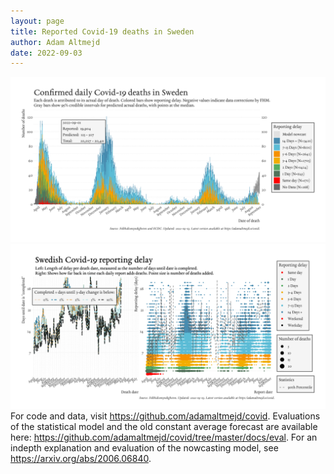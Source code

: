 ```yaml
---
layout: page
title: Reported Covid-19 deaths in Sweden
author: Adam Altmejd
date: 2022-09-03
---
```


![Graph of Swedish Covid-19 deaths with reporting delay.](deaths_lag_sweden_2022-09-03.png "Swedish Covid-19 deaths.")
![Graph of Swedish Covid-19 reporting delay in daily deaths.](lag_trend_sweden_2022-09-03.png "Trend in Swedish Covid-19 mortality reporting delay.")
For code and data, visit <https://github.com/adamaltmejd/covid>.
Evaluations of the statistical model and the old constant average forecast are available here: <https://github.com/adamaltmejd/covid/tree/master/docs/eval>.
For an indepth explanation and evaluation of the nowcasting model, see <https://arxiv.org/abs/2006.06840>.
